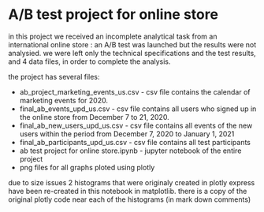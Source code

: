 # A/B test project for online store

in this project we received an incomplete analytical task from an international online store : an A/B test was launched but the results were not analysied. we were left only the technical specifications and the test results, and 4 data files, in order to complete the analysis.

the project has several files:
- ab_project_marketing_events_us.csv - csv file contains the calendar of marketing events for 2020.
- final_ab_events_upd_us.csv - csv file contains all users who signed up in the online store from December 7 to 21, 2020.
- final_ab_new_users_upd_us.csv - csv file contains all events of the new users within the period from December 7, 2020 to January 1, 2021
- final_ab_participants_upd_us.csv - csv file contains all test participants
- ab test project for online store.ipynb - jupyter notebook of the entire project
- png files for all graphs ploted using plotly


due to size issues 2 histograms that were originaly created in plotly express have been re-created in this notebook in matplotlib. there is a copy of the original plotly code near each of the histograms (in mark down comments)
